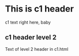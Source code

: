# This is c1 header

c1 text right here, baby

## c1 header level 2

Text of level 2 header in c1.html
